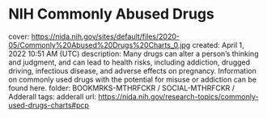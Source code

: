 # NIH Commonly Abused Drugs

cover: https://nida.nih.gov/sites/default/files/2020-05/Commonly%20Abused%20Drugs%20Charts_0.jpg
created: April 1, 2022 10:51 AM (UTC)
description: Many drugs can alter a person’s thinking and judgment, and can lead to health risks, including addiction, drugged driving, infectious disease, and adverse effects on pregnancy. Information on commonly used drugs with the potential for misuse or addiction can be found here.
folder: BOOKMRKS-MTHRFCKR / SOCIAL-MTHRFCKR / Adderall
tags: adderall
url: https://nida.nih.gov/research-topics/commonly-used-drugs-charts#pcp